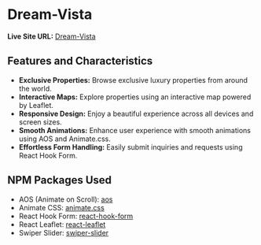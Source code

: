 # Dream-Vista

**Live Site URL:** [Dream-Vista](https://dream-vista.web.app)


## Features and Characteristics

- **Exclusive Properties:** Browse exclusive luxury properties from around the world.
- **Interactive Maps:** Explore properties using an interactive map powered by Leaflet.
- **Responsive Design:** Enjoy a beautiful experience across all devices and screen sizes.
- **Smooth Animations:** Enhance user experience with smooth animations using AOS and Animate.css.
- **Effortless Form Handling:** Easily submit inquiries and requests using React Hook Form.


## NPM Packages Used

- AOS (Animate on Scroll): [aos](https://www.npmjs.com/package/aos)
- Animate CSS: [animate.css](https://animate.style/)
- React Hook Form: [react-hook-form](https://react-hook-form.com/)
- React Leaflet: [react-leaflet](https://react-leaflet.js.org/)
- Swiper Slider: [swiper-slider](https://swiperjs.com/)